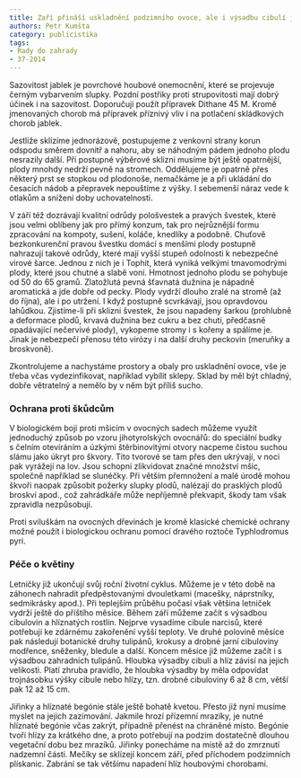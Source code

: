 ```yaml
---
title: Zaří přináší uskladnění podzimního ovoce, ale i výsadbu cibulí jarních květů
authors: Petr Kumšta
category: publicistika
tags:
- Rady do zahrady
- 37-2014 
---
```


Sazovitost jablek je povrchové houbové onemocnění, které se projevuje černým vybarvením slupky. Pozdní postřiky proti strupovitosti mají dobrý účinek i na sazovitost. Doporučuji použít přípravek Dithane 45 M. Kromě jmenovaných chorob má přípravek příznivý vliv i na potlačení skládkových chorob jablek.

Jestliže sklízíme jednorázově, postupujeme z venkovní strany korun odspodu směrem dovnitř a nahoru, aby se náhodným pádem jednoho plodu nesrazily další. Při postupné výběrové sklizni musíme být ještě opatrnější, plody mnohdy nedrží pevně na stromech. Oddělujeme je opatrně přes některý prst se stopkou od plodonoše, nemačkáme je a při ukládání do česacích nádob a přepravek nepouštíme z výšky. I sebemenší náraz vede k otlakům a snížení doby uchovatelnosti.

V září též dozrávají kvalitní odrůdy pološvestek a pravých švestek, které jsou velmi oblíbeny jak pro přímý konzum, tak pro nejrůznější formu zpracování na kompoty, sušení, koláče, knedlíky a podobně. Chuťově bezkonkurenční pravou švestku domácí s menšími plody postupně nahrazují takové odrůdy, které mají vyšší stupeň odolnosti k nebezpečné virové šarce. Jednou z nich je i Tophit, která vyniká velkými tmavomodrými plody, které jsou chutné a slabě voní. Hmotnost jednoho plodu se pohybuje od 50 do 65 gramů. Zlatožlutá pevná šťavnatá dužnina je nápadně aromatická a jde dobře od pecky. Plody vydrží dlouho zralé na stromě (až do října), ale i po utržení. I když postupně scvrkávají, jsou opravdovou lahůdkou. Zjistíme-li při sklizni švestek, že jsou napadeny šarkou (prohlubně a deformace plodů, krvavá dužnina bez cukru a bez chuti, předčasně opadávající nečervivé plody), vykopeme stromy i s kořeny a spálíme je. Jinak je nebezpečí přenosu této virózy i na další druhy peckovin (meruňky a broskvoně).

Zkontrolujeme a nachystáme prostory a obaly pro uskladnění ovoce, vše je třeba včas vydezinfikovat, například vybílit sklepy. Sklad by měl být chladný, dobře větratelný a nemělo by v něm být příliš sucho.

### Ochrana proti škůdcům

V biologickém boji proti mšicím v ovocných sadech můžeme využít jednoduchý způsob po vzoru jihotyrolských ovocnářů: do speciální budky s čelním otevíráním a úzkými štěrbinovitými otvory nacpeme čistou suchou slámu jako úkryt pro škvory. Tito tvorové se tam přes den ukrývají, v noci pak vyrážejí na lov. Jsou schopni zlikvidovat značné množství mšic, společně například se slunéčky. Při větším přemnožení a malé úrodě mohou škvoři naopak způsobit požerky slupky plodů, nalézají do prasklých plodů broskví apod., což zahrádkáře může nepříjemně překvapit, škody tam však zpravidla nezpůsobují.

Proti sviluškám na ovocných dřevinách je kromě klasické chemické ochrany možné použít i biologickou ochranu pomocí dravého roztoče Typhlodromus pyri.

### Péče o květiny

Letničky již ukončují svůj roční životní cyklus. Můžeme je v této době na záhonech nahradit předpěstovanými dvouletkami (macešky, náprstníky, sedmikrásky apod.). Při teplejším průběhu počasí však většina letniček vydrží ještě do příštího měsíce.
Během září můžeme začít s výsadbou cibulovin a hlíznatých rostlin. Nejprve vysadíme cibule narcisů, které potřebují ke zdárnému zakořenění vyšší teploty. Ve druhé polovině měsíce pak následují botanické druhy tulipánů, krokusy a drobné jarní cibuloviny modřence, sněženky, bledule a další. Koncem měsíce již můžeme začít i s výsadbou zahradních tulipánů. Hloubka výsadby cibulí a hlíz závisí na jejich velikosti. Platí zhruba pravidlo, že hloubka výsadby by měla odpovídat trojnásobku výšky cibule nebo hlízy, tzn. drobné cibuloviny 6 až 8 cm, větší pak 12 až 15 cm.

Jiřinky a hlíznaté begónie stále ještě bohatě kvetou. Přesto již nyní musíme myslet na jejich zazimování. Jakmile hrozí přízemní mrazíky, je nutné hlíznaté begónie včas zakrýt, případně přenést na chráněné místo. Begónie tvoří hlízy za krátkého dne, a proto potřebují na podzim dostatečně dlouhou vegetační dobu bez mrazíků. Jiřinky ponecháme na místě až do zmrznutí nadzemní části. Mečíky se sklízejí koncem září, před příchodem podzimních plískanic. Zabrání se tak většímu napadení hlíz houbovými chorobami. 
